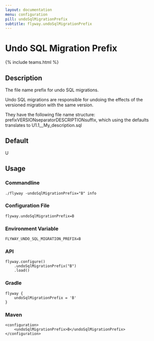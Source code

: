 ```yaml
---
layout: documentation
menu: configuration
pill: undoSqlMigrationPrefix
subtitle: flyway.undoSqlMigrationPrefix
---
```


# Undo SQL Migration Prefix
{% include teams.html %}

## Description
The file name prefix for undo SQL migrations.

Undo SQL migrations are responsible for undoing the effects of the versioned migration with the same version.

They have the following file name structure: prefixVERSIONseparatorDESCRIPTIONsuffix, which using the defaults translates to U1.1__My_description.sql

## Default
U

## Usage

### Commandline
```
./flyway -undoSqlMigrationPrefix="B" info
```

### Configuration File
```
flyway.undoSqlMigrationPrefix=B
```

### Environment Variable
```
FLYWAY_UNDO_SQL_MIGRATION_PREFIX=B
```

### API
```
flyway.configure()
    .undoSqlMigrationPrefix("B")
    .load()
```

### Gradle
```
flyway {
    undoSqlMigrationPrefix = 'B'
}
```

### Maven
```
<configuration>
    <undoSqlMigrationPrefix>B</undoSqlMigrationPrefix>
</configuration>
```